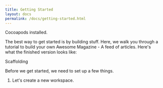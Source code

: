 ```yaml
---
title: Getting Started
layout: docs
permalink: /docs/getting-started.html
---
```


<div class="note>
  This guide assumes you have <a href="http://cocoapods.org/" alt="CocoaPods">Cocoapods</a> installed.
</div>

The best way to get started is by building stuff. Here, we walk you through a tutorial to build your own Awesome Magazine - A feed of articles. Here's what the finished version looks like:

Scaffolding

Before we get started, we need to set up a few things.

1. Let's create a new workspace. 

